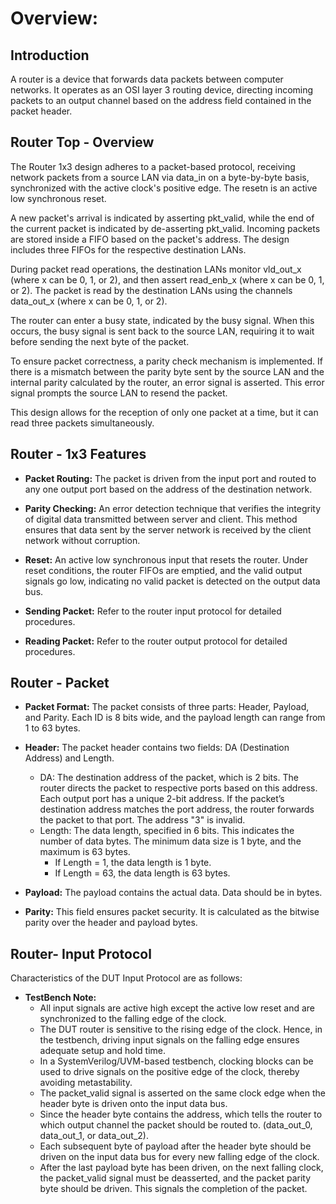 # Overview: 


## Introduction
A router is a device that forwards data packets between computer networks. It operates as an OSI layer 3 routing device, directing incoming packets to an output channel based on the address field contained in the packet header.

## Router Top - Overview
The Router 1x3 design adheres to a packet-based protocol, receiving network packets from a source LAN via data_in on a byte-by-byte basis, synchronized with the active clock's positive edge. The resetn is an active low synchronous reset.

A new packet's arrival is indicated by asserting pkt_valid, while the end of the current packet is indicated by de-asserting pkt_valid. Incoming packets are stored inside a FIFO based on the packet's address. The design includes three FIFOs for the respective destination LANs.

During packet read operations, the destination LANs monitor vld_out_x (where x can be 0, 1, or 2), and then assert read_enb_x (where x can be 0, 1, or 2). The packet is read by the destination LANs using the channels data_out_x (where x can be 0, 1, or 2).

The router can enter a busy state, indicated by the busy signal. When this occurs, the busy signal is sent back to the source LAN, requiring it to wait before sending the next byte of the packet.

To ensure packet correctness, a parity check mechanism is implemented. If there is a mismatch between the parity byte sent by the source LAN and the internal parity calculated by the router, an error signal is asserted. This error signal prompts the source LAN to resend the packet.

This design allows for the reception of only one packet at a time, but it can read three packets simultaneously.

## Router - 1x3 Features
- **Packet Routing:** The packet is driven from the input port and routed to any one output port based on the address of the destination network.

- **Parity Checking:** An error detection technique that verifies the integrity of digital data transmitted between server and client. This method ensures that data sent by the server network is received by the client network without corruption.

- **Reset:** An active low synchronous input that resets the router. Under reset conditions, the router FIFOs are emptied, and the valid output signals go low, indicating no valid packet is detected on the output data bus.

- **Sending Packet:** Refer to the router input protocol for detailed procedures.

- **Reading Packet:** Refer to the router output protocol for detailed procedures.

## Router - Packet
- **Packet Format:** The packet consists of three parts: Header, Payload, and Parity. Each ID is 8 bits wide, and the payload length can range from 1 to 63 bytes.

- **Header:** The packet header contains two fields: DA (Destination Address) and Length.
    * DA: The destination address of the packet, which is 2 bits. The router directs the packet to respective ports based on this address. Each output port has a unique 2-bit address. If the packet’s destination address matches the port address, the router forwards the packet to that port. The address "3" is invalid.
    * Length: The data length, specified in 6 bits. This indicates the number of data bytes. The minimum data size is 1 byte, and the maximum is 63 bytes.
        * If Length = 1, the data length is 1 byte.
        * If Length = 63, the data length is 63 bytes.
        
- **Payload:** The payload contains the actual data. Data should be in bytes.

- **Parity:** This field ensures packet security. It is calculated as the bitwise parity over the header and payload bytes.

## Router- Input Protocol
Characteristics of the DUT Input Protocol are as follows:

- **TestBench Note:**
    * All input signals are active high except the active low reset and are synchronized to the falling edge of the clock.
    * The DUT router is sensitive to the rising edge of the clock. Hence, in the testbench, driving input signals on the falling edge ensures adequate setup and hold time.
    * In a SystemVerilog/UVM-based testbench, clocking blocks can be used to drive signals on the positive edge of the clock, thereby avoiding metastability.
    * The packet_valid signal is asserted on the same clock edge when the header byte is driven onto the input data bus.
    * Since the header byte contains the address, which tells the router to which output channel the packet should be routed to. (data_out_0, data_out_1, or data_out_2).
    * Each subsequent byte of payload after the header byte should be driven on the input data bus for every new falling edge of the clock.
    * After the last payload byte has been driven, on the next falling clock, the packet_valid signal must be deasserted, and the packet parity byte should be driven. This signals the completion of the packet.